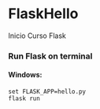 # FlaskHello
Inicio Curso Flask


### Run Flask on terminal

#### Windows:
    set FLASK_APP=hello.py
    flask run